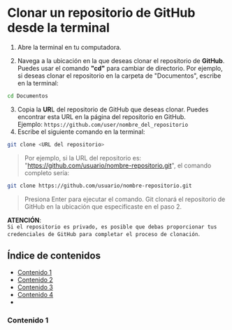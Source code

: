# Clonar un repositorio de GitHub desde la terminal

1. Abre la terminal en tu computadora.

2. Navega a la ubicación en la que deseas clonar el repositorio de **GitHub**.   Puedes usar el comando **"cd"** para cambiar de directorio. Por ejemplo, si deseas clonar el repositorio en la carpeta de "Documentos", escribe en la terminal:
```sh
cd Documentos
```
3. Copia la **UR**L del repositorio de GitHub que deseas clonar. Puedes encontrar esta URL en la página del repositorio en GitHub.     
Ejemplo: `https://github.com/user/nombre_del_repositorio`
4. Escribe el siguiente comando en la terminal:  
```sh
git clone <URL del repositorio>
```

> Por ejemplo, si la URL del repositorio es: "https://github.com/usuario/nombre-repositorio.git", el comando completo sería:

```sh 
git clone https://github.com/usuario/nombre-repositorio.git
```

> Presiona Enter para ejecutar el comando. Git clonará el repositorio de GitHub en la ubicación que especificaste en el paso 2.

**ATENCIÓN**:   
`Si el repositorio es privado, es posible que debas proporcionar tus credenciales de GitHub para completar el proceso de clonación`.

## Índice de contenidos
* [Contenido 1](#item1)
* [Contenido 2](#item2)
* [Contenido 3](#item3)
* [Contenido 4](#item4)
* 
<a name="item1"></a>
### Contenido 1